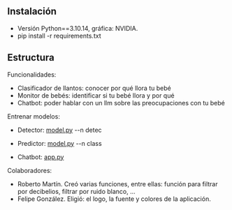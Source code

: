 ## Instalación
- Versión Python==3.10.14, gráfica: NVIDIA.
- pip install -r requirements.txt

## Estructura
Funcionalidades:
- Clasificador de llantos: conocer por qué llora tu bebé
- Monitor de bebés: identificar si tu bebé llora y por qué
- Chatbot: poder hablar con un llm sobre las preocupaciones con tu bebé

Entrenar modelos:
- Detector: [model.py](model.py) --n detec
- Predictor: [model.py](model.py) --n class

- Chatbot: [app.py](app.py)

Colaboradores:
- Roberto Martín. Creó varias funciones, entre ellas: función para filtrar por decibelios, filtrar por ruido blanco, ...
- Felipe González. Eligió: el logo, la fuente y colores de la aplicación.
